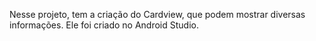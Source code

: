 Nesse projeto, tem a criação do Cardview, que podem mostrar diversas informações. Ele foi criado no Android Studio.
